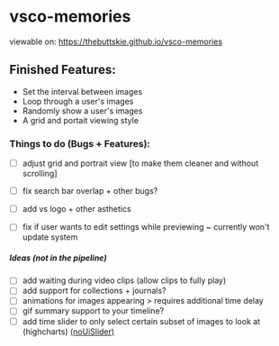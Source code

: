 # vsco-memories

viewable on:
https://thebuttskie.github.io/vsco-memories

## Finished Features:
- Set the interval between images
- Loop through a user's images
- Randomly show a user's images
- A grid and portait viewing style


### Things to do (Bugs + Features):
- [ ] adjust grid and portrait view [to make them cleaner and without scrolling]
- [ ] fix search bar overlap + other bugs?
- [ ] add vs logo + other asthetics
- [ ] fix if user wants to edit settings while previewing ~ currently won't update system


##### Ideas (not in the pipeline)
- [ ] add waiting during video clips (allow clips to fully play)
- [ ] add support for collections + journals?
- [ ] animations for images appearing > requires additional time delay
- [ ] gif summary support to your timeline?
- [ ] add time slider to only select certain subset of images to look at (highcharts) [(noUiSlider)](https://stackoverflow.com/questions/4753946/html5-slider-with-two-inputs-possible)
